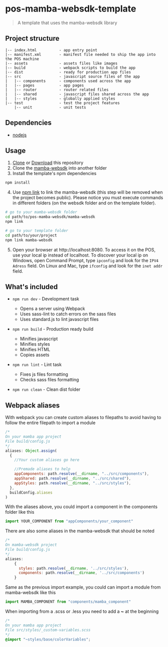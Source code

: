 # pos-mamba-websdk-template

> A template that uses the mamba-websdk library

## Project structure

```
|-- index.html          - app entry point
|-- manifest.xml        - manifest file needed to ship the app into the POS machine
|-- assets              - assets files like images
|-- build               - webpack scripts to build the app
|-- dist                - ready for production app files
|-- src                 - javascript source files of the app
|   |-- components      - components used across the app
|   |-- pages           - app pages
|   |-- router          - router related files
|   |-- shared          - javascript files shared across the app
|   |-- styles          - globally applied styles
|-- test                - test the project features
    |-- unit            - unit tests
```

## Dependencies

* [nodejs](https://nodejs.org/)

## Usage

1.  [Clone](https://github.com/stone-payments/pos-mamba-websdk-template) or [Download](https://github.com/stone-payments/pos-mamba-websdk-template/archive/master.zip) this repository
2.  Clone the [mamba-websdk](https://github.com/stone-payments/pos-mamba-websdk) into another folder
3.  Install the template's npm dependencies

```bash
npm install
```

4.  Use [npm link](https://docs.npmjs.com/cli/link) to link the mamba-websdk (this step will be removed when the project becomes public). Please notice you must execute commands in different folders (on the websdk folder and on the template folder).

```bash
# go to your mamba-websdk folder
cd path/to/pos-mamba-websdk/mamba-websdk
npm link

# go to your template folder
cd path/to/your/project
npm link mamba-websdk
```

5.  Open your browser at http://localhost:8080. To access it on the POS, use your local ip instead of localhost. To discover your local ip on Windows, open Command Prompt, type `ipconfig` and look for the `IPV4 Adress` field. On Linux and Mac, type `ifconfig` and look for the `inet addr` field.

## What's included

* `npm run dev` - Development task

  * Opens a server using Webpack
  * Uses sass-lint to catch errors on the sass files
  * Uses standard.js to lint javascript files

* `npm run build` - Production ready build

  * Minifies javascript
  * Minifies styles
  * Minifies HTML
  * Copies assets

* `npm run lint` - Lint task

  * Fixes js files formatting
  * Checks sass files formatting

* `npm run clean` - Clean dist folder

## Webpack aliases

With webpack you can create custom aliases to filepaths to avoid having to follow the entire filepath to import a module

```javascript
/*
On your mamba app project
File build/config.js
*/
aliases: Object.assign(
  {
    //Your custom aliases go here

    //Premade aliases to help
    appComponents: path.resolve(__dirname, "../src/components"),
    appShared: path.resolve(__dirname, "../src/shared"),
    appStyles: path.resolve(__dirname, "../src/styles"),
  },
  buildConfig.aliases
)
```

With the aliases above, you could import a component in the components folder like this

```javascript
import YOUR_COMPONENT from "appComponents/your_component"
```

There are also some aliases in the mamba-websdk that should be noted

```javascript
/*
On mamba-websdk project
File build/config.js
*/
aliases:
    {
      styles: path.resolve(__dirname, '../src/styles'),
      components: path.resolve(__dirname, '../src/components')
    }
```

Same as the previous import example, you could can import a module from mamba-websdk like this

```javascript
import MAMBA_COMPONENT from "components/mamba_component"
```

When importing from a .scss or .less you need to add a **~** at the beginning

```scss
/*
On your mamba app project
File src/styles/_custom-variables.scss
*/
@import "~styles/base/colorVariables";
```
